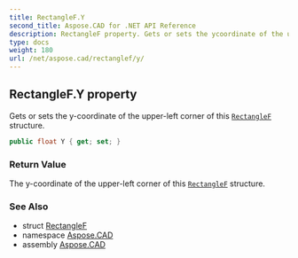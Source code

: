 ```yaml
---
title: RectangleF.Y
second_title: Aspose.CAD for .NET API Reference
description: RectangleF property. Gets or sets the ycoordinate of the upperleft corner of this RectangleF structure
type: docs
weight: 180
url: /net/aspose.cad/rectanglef/y/
---
```

## RectangleF.Y property

Gets or sets the y-coordinate of the upper-left corner of this [`RectangleF`](../) structure.

```csharp
public float Y { get; set; }
```

### Return Value

The y-coordinate of the upper-left corner of this [`RectangleF`](../) structure.

### See Also

* struct [RectangleF](../)
* namespace [Aspose.CAD](../../rectanglef/)
* assembly [Aspose.CAD](../../../)



